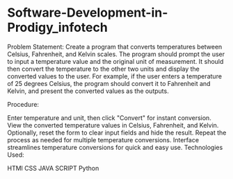# Software-Development-in-Prodigy_infotech
Problem Statement: Create a program that converts temperatures between Celsius, Fahrenheit, and Kelvin scales. The program should prompt the user to input a temperature value and the original unit of measurement. It should then convert the temperature to the other two units and display the converted values to the user. For example, if the user enters a temperature of 25 degrees Celsius, the program should convert it to Fahrenheit and Kelvin, and present the converted values as the outputs.

Procedure:

Enter temperature and unit, then click "Convert" for instant conversion.
View the converted temperature values in Celsius, Fahrenheit, and Kelvin.
Optionally, reset the form to clear input fields and hide the result.
Repeat the process as needed for multiple temperature conversions.
Interface streamlines temperature conversions for quick and easy use.
Technologies Used:

HTMl
CSS
JAVA SCRIPT
Python
